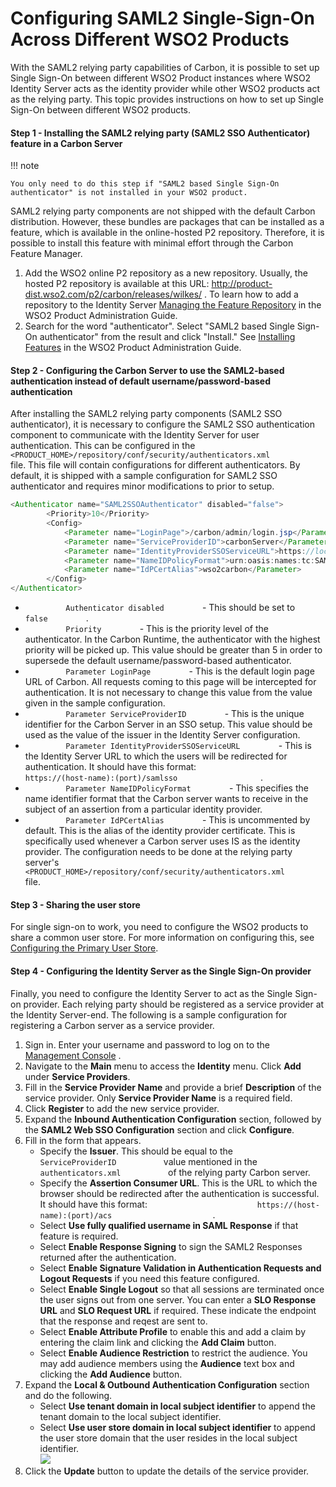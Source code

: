 # Configuring SAML2 Single-Sign-On Across Different WSO2 Products

With the SAML2 relying party capabilities of Carbon, it is possible to
set up Single Sign-On between different WSO2 Product instances where
WSO2 Identity Server acts as the identity provider while other WSO2
products act as the relying party. This topic provides instructions on
how to set up Single Sign-On between different WSO2 products.

#### Step 1 - Installing the SAML2 relying party (SAML2 SSO Authenticator) feature in a Carbon Server

!!! note
    
    You only need to do this step if "SAML2 based Single Sign-On
    authenticator" is not installed in your WSO2 product.
    

SAML2 relying party components are not shipped with the default Carbon
distribution. However, these bundles are packages that can be installed
as a feature, which is available in the online-hosted P2 repository.
Therefore, it is possible to install this feature with minimal effort
through the Carbon Feature Manager.

1.  Add the WSO2 online P2 repository as a new repository. Usually, the
    hosted P2 repository is available at this URL:
    <http://product-dist.wso2.com/p2/carbon/releases/wilkes/> . To learn
    how to add a repository to the Identity Server [Managing the Feature
    Repository](https://docs.wso2.com/display/ADMIN44x/Working+with+Features)
    in the WSO2 Product Administration Guide.
2.  Search for the word "authenticator". Select "SAML2 based Single
    Sign-On authenticator" from the result and click "Install." See
    [Installing
    Features](https://docs.wso2.com/display/ADMIN44x/Working+with+Features)
    in the WSO2 Product Administration Guide.

#### Step 2 - Configuring the Carbon Server to use the SAML2-based authentication instead of default username/password-based authentication

After installing the SAML2 relying party components (SAML2 SSO
authenticator), it is necessary to configure the SAML2 SSO
authentication component to communicate with the Identity Server for
user authentication. This can be configured in the
`         <PRODUCT_HOME>/repository/conf/security/authenticators.xml        `
file. This file will contain configurations for different
authenticators. By default, it is shipped with a sample configuration
for SAML2 SSO authenticator and requires minor modifications to prior to
setup.

``` java
<Authenticator name="SAML2SSOAuthenticator" disabled="false">
        <Priority>10</Priority>
        <Config>
            <Parameter name="LoginPage">/carbon/admin/login.jsp</Parameter>
            <Parameter name="ServiceProviderID">carbonServer</Parameter>
            <Parameter name="IdentityProviderSSOServiceURL">https://localhost:9443/samlsso</Parameter>
            <Parameter name="NameIDPolicyFormat">urn:oasis:names:tc:SAML:1.1:nameid-format:unspecified</Parameter>
            <Parameter name="IdPCertAlias">wso2carbon</Parameter>
        </Config>
</Authenticator>
```

-   `          Authenticator disabled         ` - This should be set to
    `          false         ` .
-   `          Priority         ` - This is the priority level of the
    authenticator. In the Carbon Runtime, the authenticator with the
    highest priority will be picked up. This value should be greater
    than 5 in order to supersede the default username/password-based
    authenticator.
-   `          Parameter LoginPage         ` - This is the default login
    page URL of Carbon. All requests coming to this page will be
    intercepted for authentication. It is not necessary to change this
    value from the value given in the sample configuration.
-   `          Parameter ServiceProviderID         ` - This is the
    unique identifier for the Carbon Server in an SSO setup. This value
    should be used as the value of the issuer in the Identity Server
    configuration.
-   `          Parameter IdentityProviderSSOServiceURL         ` - This
    is the Identity Server URL to which the users will be redirected for
    authentication. It should have this format:
    `                     https://(host-name):(port)/samlsso                   `
    .
-   `          Parameter NameIDPolicyFormat         ` - This specifies
    the name identifier format that the Carbon server wants to receive
    in the subject of an assertion from a particular identity provider.
-   `          Parameter IdPCertAlias         ` - This is uncommented by
    default. This is the alias of the identity provider certificate.
    This is specifically used whenever a Carbon server uses IS as the
    identity provider. The configuration needs to be done at the relying
    party server's
    `          <PRODUCT_HOME>/repository/conf/security/authenticators.xml         `
    file.

#### Step 3 - Sharing the user store

For single sign-on to work, you need to configure the WSO2 products to
share a common user store. For more information on configuring this, see
[Configuring the Primary User
Store](_Configuring_the_Primary_User_Store_).

#### Step 4 - Configuring the Identity Server as the Single Sign-On provider

Finally, you need to configure the Identity Server to act as the Single
Sign-on provider. Each relying party should be registered as a service
provider at the Identity Server-end. The following is a sample
configuration for registering a Carbon server as a service provider.

1.  Sign in. Enter your username and password to log on to the
    [Management
    Console](https://docs.wso2.com/display/IS510/Getting+Started+with+the+Management+Console)
    .
2.  Navigate to the **Main** menu to access the **Identity** menu. Click
    **Add** under **Service Providers**.
3.  Fill in the **Service Provider Name** and provide a brief
    **Description** of the service provider. Only **Service Provider
    Name** is a required field.
4.  Click **Register** to add the new service provider.
5.  Expand the **Inbound Authentication Configuration** section,
    followed by the **SAML2 Web SSO Configuration** section and click
    **Configure**.
6.  Fill in the form that appears.
    -   Specify the **Issuer**. This should be equal to the
        `            ServiceProviderID           ` value mentioned in
        the `            authenticators.xml           ` of the relying
        party Carbon server.
    -   Specify the **Assertion Consumer URL**. This is the URL to
        which the browser should be redirected after the authentication
        is successful. It should have this format:
        `                         https://(host-name):(port)/acs                       `
        .
    -   Select **Use fully qualified username in SAML Response** if that
        feature is required.
    -   Select **Enable Response Signing** to sign the SAML2 Responses
        returned after the authentication.
    -   Select **Enable Signature Validation in Authentication Requests
        and Logout Requests** if you need this feature configured.
    -   Select **Enable Single Logout** so that all sessions are
        terminated once the user signs out from one server. You can
        enter a **SLO Response URL** and **SLO Request URL** if
        required. These indicate the endpoint that the response and
        reqest are sent to.
    -   Select **Enable Attribute Profile** to enable this and add a
        claim by entering the claim link and clicking the **Add Claim**
        button.
    -   Select **Enable Audience Restriction** to restrict the audience.
        You may add audience members using the **Audience** text box and
        clicking the **Add Audience** button.
7.  Expand the **Local & Outbound Authentication Configuration** section
    and do the following.  
    -   Select **Use tenant domain in local subject identifier**
        to append the tenant domain to the local subject identifier.
    -   Select **Use user store domain in local subject identifier**
        to append the user store domain that the user resides in the
        local subject identifier.  
        ![](attachments/103331101/103331102.png)
8.  Click the **Update** button to update the details of the service
    provider.
